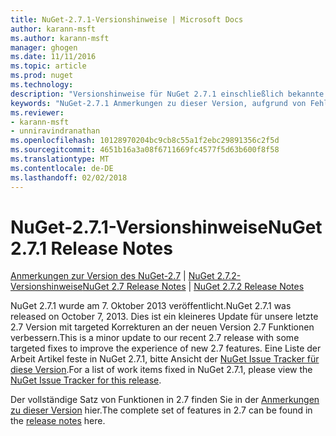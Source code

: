 ```yaml
---
title: NuGet-2.7.1-Versionshinweise | Microsoft Docs
author: karann-msft
ms.author: karann-msft
manager: ghogen
ms.date: 11/11/2016
ms.topic: article
ms.prod: nuget
ms.technology: 
description: "Versionshinweise für NuGet 2.7.1 einschließlich bekannte Probleme, Fehlerbehebungen, Funktionen und Archivierung von dcrs Design."
keywords: "NuGet-2.7.1 Anmerkungen zu dieser Version, aufgrund von Fehlerbehebungen, bekannte Probleme, zusätzliche Funktionen, Archivierung von dcrs Design"
ms.reviewer:
- karann-msft
- unniravindranathan
ms.openlocfilehash: 10128970204bc9cb8c55a1f2ebc29891356c2f5d
ms.sourcegitcommit: 4651b16a3a08f6711669fc4577f5d63b600f8f58
ms.translationtype: MT
ms.contentlocale: de-DE
ms.lasthandoff: 02/02/2018
---
```

# <a name="nuget-271-release-notes"></a><span data-ttu-id="017b9-104">NuGet-2.7.1-Versionshinweise</span><span class="sxs-lookup"><span data-stu-id="017b9-104">NuGet 2.7.1 Release Notes</span></span>

<span data-ttu-id="017b9-105">[Anmerkungen zur Version des NuGet-2.7](../release-notes/nuget-2.7.md) | [NuGet 2.7.2-Versionshinweise](../release-notes/nuget-2.7.2.md)</span><span class="sxs-lookup"><span data-stu-id="017b9-105">[NuGet 2.7 Release Notes](../release-notes/nuget-2.7.md) | [NuGet 2.7.2 Release Notes](../release-notes/nuget-2.7.2.md)</span></span>

<span data-ttu-id="017b9-106">NuGet 2.7.1 wurde am 7. Oktober 2013 veröffentlicht.</span><span class="sxs-lookup"><span data-stu-id="017b9-106">NuGet 2.7.1 was released on October 7, 2013.</span></span>  <span data-ttu-id="017b9-107">Dies ist ein kleineres Update für unsere letzte 2.7 Version mit targeted Korrekturen an der neuen Version 2.7 Funktionen verbessern.</span><span class="sxs-lookup"><span data-stu-id="017b9-107">This is a minor update to our recent 2.7 release with some targeted fixes to improve the experience of new 2.7 features.</span></span> <span data-ttu-id="017b9-108">Eine Liste der Arbeit Artikel feste in NuGet 2.7.1, bitte Ansicht der [NuGet Issue Tracker für diese Version](http://nuget.codeplex.com/workitem/list/advanced?keyword=&status=Closed&type=All&priority=All&release=NuGet%202.7.1&assignedTo=All&component=All&sortField=LastUpdatedDate&sortDirection=Descending&page=0).</span><span class="sxs-lookup"><span data-stu-id="017b9-108">For a list of work items fixed in NuGet 2.7.1, please view the [NuGet Issue Tracker for this release](http://nuget.codeplex.com/workitem/list/advanced?keyword=&status=Closed&type=All&priority=All&release=NuGet%202.7.1&assignedTo=All&component=All&sortField=LastUpdatedDate&sortDirection=Descending&page=0).</span></span>

<span data-ttu-id="017b9-109">Der vollständige Satz von Funktionen in 2.7 finden Sie in der [Anmerkungen zu dieser Version](../release-notes/nuget-2.7.md) hier.</span><span class="sxs-lookup"><span data-stu-id="017b9-109">The complete set of features in 2.7 can be found in the [release notes](../release-notes/nuget-2.7.md) here.</span></span>
